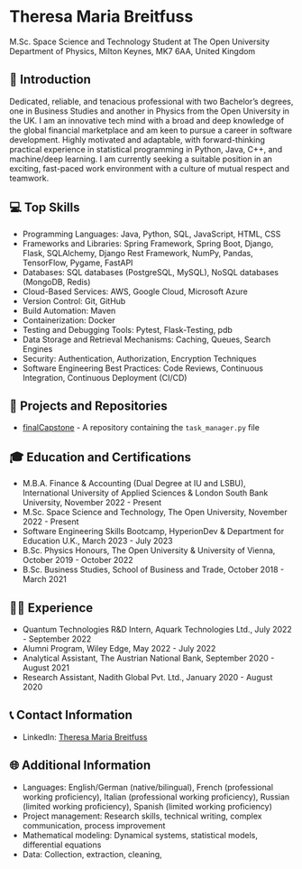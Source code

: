 # Theresa Maria Breitfuss

M.Sc. Space Science and Technology Student at The Open University  
Department of Physics, Milton Keynes, MK7 6AA, United Kingdom

## 👋 Introduction

Dedicated, reliable, and tenacious professional with two Bachelor’s degrees, one in Business Studies and another in Physics from the Open University in the UK. I am an innovative tech mind with a broad and deep knowledge of the global financial marketplace and am keen to pursue a career in software development. Highly motivated and adaptable, with forward-thinking practical experience in statistical programming in Python, Java, C++, and machine/deep learning. I am currently seeking a suitable position in an exciting, fast-paced work environment with a culture of mutual respect and teamwork.

## 💻 Top Skills

* Programming Languages: Java, Python, SQL, JavaScript, HTML, CSS
* Frameworks and Libraries: Spring Framework, Spring Boot, Django, Flask, SQLAlchemy, Django Rest Framework, NumPy, Pandas, TensorFlow, Pygame, FastAPI
* Databases: SQL databases (PostgreSQL, MySQL), NoSQL databases (MongoDB, Redis)
* Cloud-Based Services: AWS, Google Cloud, Microsoft Azure
* Version Control: Git, GitHub
* Build Automation: Maven
* Containerization: Docker
* Testing and Debugging Tools: Pytest, Flask-Testing, pdb
* Data Storage and Retrieval Mechanisms: Caching, Queues, Search Engines
* Security: Authentication, Authorization, Encryption Techniques
* Software Engineering Best Practices: Code Reviews, Continuous Integration, Continuous Deployment (CI/CD)

## 📁 Projects and Repositories

* [finalCapstone](https://github.com/username/finalCapstone) - A repository containing the `task_manager.py` file

## 🎓 Education and Certifications

* M.B.A. Finance & Accounting (Dual Degree at IU and LSBU), International University of Applied Sciences & London South Bank University, November 2022 - Present
* M.Sc. Space Science and Technology, The Open University, November 2022 - Present
* Software Engineering Skills Bootcamp, HyperionDev & Department for Education U.K., March 2023 - July 2023
* B.Sc. Physics Honours, The Open University & University of Vienna, October 2019 - October 2022
* B.Sc. Business Studies, School of Business and Trade, October 2018 - March 2021

## 👩‍💼 Experience

* Quantum Technologies R&D Intern, Aquark Technologies Ltd., July 2022 - September 2022
* Alumni Program, Wiley Edge, May 2022 - July 2022
* Analytical Assistant, The Austrian National Bank, September 2020 - August 2021
* Research Assistant, Nadith Global Pvt. Ltd., January 2020 - August 2020

## 📞 Contact Information

* LinkedIn: [Theresa Maria Breitfuss](https://www.linkedin.com/in/theresa-maria-breitfuss/)

## 🌐 Additional Information

* Languages: English/German (native/bilingual), French (professional working proficiency), Italian (professional working proficiency), Russian (limited working proficiency), Spanish (limited working proficiency)
* Project management: Research skills, technical writing, complex communication, process improvement
* Mathematical modeling: Dynamical systems, statistical models, differential equations
* Data: Collection, extraction, cleaning,
